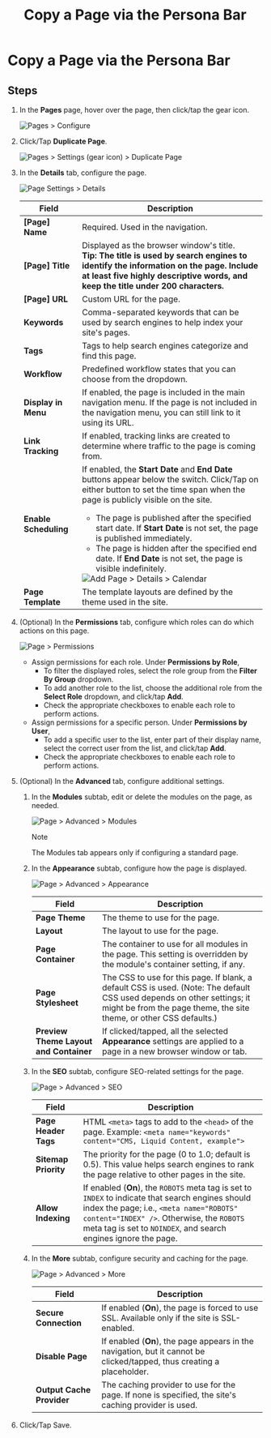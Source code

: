 ﻿---
uid: common-copy-page-pb-all
topic: copy-page-pb-all
locale: en
title: Copy a Page via the Persona Bar
dnneditions: Evoq Content,Evoq Engage
dnnversion: 09.02.00
---

# Copy a Page via the Persona Bar

## Steps

1.  In the **Pages** page, hover over the page, then click/tap the gear icon.
    
      
    
    ![Pages > Configure](/images/scr-pb-Pages-Configure-E91.png)
    
      
    
2.  Click/Tap **Duplicate Page**.
    
      
    
    ![Pages > Settings (gear icon) > Duplicate Page](/images/scr-pb-ConfigPage-DuplicatePage-E91.png)
    
      
    
3.  In the **Details** tab, configure the page.
    
      
    
    ![Page Settings > Details](/images/scr-pb-ConfigPage-Details.png)
    
      
    
    |**Field**|**Description**|
    |---|---|
    |**\[Page\] Name**|Required. Used in the navigation.|
    |**\[Page\] Title**|Displayed as the browser window's title.<br /><strong>Tip: The title is used by search engines to identify the information on the page. Include at least five highly descriptive words, and keep the title under 200 characters.</strong>|
    |**\[Page\] URL**|Custom URL for the page.|
    |**Keywords**|Comma-separated keywords that can be used by search engines to help index your site's pages.|
    |**Tags**|Tags to help search engines categorize and find this page.|
    |**Workflow**|Predefined workflow states that you can choose from the dropdown.|
    |**Display in Menu**|If enabled, the page is included in the main navigation menu. If the page is not included in the navigation menu, you can still link to it using its URL.|
    |**Link Tracking**|If enabled, tracking links are created to determine where traffic to the page is coming from.|
    |**Enable Scheduling**|If enabled, the **Start Date** and **End Date** buttons appear below the switch. Click/Tap on either button to set the time span when the page is publicly visible on the site.<ul><li>The page is published after the specified start date. If **Start Date** is not set, the page is published immediately.</li><li>The page is hidden after the specified end date. If **End Date** is not set, the page is visible indefinitely.</li></ul>![Add Page > Details > Calendar](/images/scr-pb-AddPage-Details-Calendar.png)|
    |**Page Template**|The template layouts are defined by the theme used in the site.|
    
4.  (Optional) In the **Permissions** tab, configure which roles can do which actions on this page.
    
      
    
    ![Page > Permissions](/images/scr-pb-Page-Permissions-E91.png)
    
      
    
    *   Assign permissions for each role. Under **Permissions by Role**,
        *   To filter the displayed roles, select the role group from the **Filter By Group** dropdown.
        *   To add another role to the list, choose the additional role from the **Select Role** dropdown, and click/tap **Add**.
        *   Check the appropriate checkboxes to enable each role to perform actions.
    *   Assign permissions for a specific person. Under **Permissions by User**,
        *   To add a specific user to the list, enter part of their display name, select the correct user from the list, and click/tap **Add**.
        *   Check the appropriate checkboxes to enable each role to perform actions.
    
5.  (Optional) In the **Advanced** tab, configure additional settings.
    1.  In the **Modules** subtab, edit or delete the modules on the page, as needed.
        
          
        
        ![Page > Advanced > Modules](/images/scr-pb-Page-Advanced-Modules-E91.png)
        
          
        
        > [!Note]
        > The Modules tab appears only if configuring a standard page.
        
    2.  In the **Appearance** subtab, configure how the page is displayed.
        
          
        
        ![Page > Advanced > Appearance](/images/scr-pb-Page-Advanced-Appearance-E91.png)
        
          
        |**Field**|**Description**|
        |---|---|       
        |**Page Theme**|The theme to use for the page.|
        |**Layout**|The layout to use for the page.|
        |**Page Container**|The container to use for all modules in the page. This setting is overridden by the module's container setting, if any.|
        |**Page Stylesheet**|The CSS to use for this page. If blank, a default CSS is used. (Note: The default CSS used depends on other settings; it might be from the page theme, the site theme, or other CSS defaults.)|
        |**Preview Theme Layout and Container**|If clicked/tapped, all the selected **Appearance** settings are applied to a page in a new browser window or tab.|
        
    3.  In the **SEO** subtab, configure SEO-related settings for the page.
        
          
        
        ![Page > Advanced > SEO](/images/scr-pb-Page-Advanced-SEO-E91.png)
        
          
        
        |**Field**|**Description**|
        |---|---| 
        |**Page Header Tags**|HTML `<meta>` tags to add to the `<head>` of the page. Example: `<meta name="keywords" content="CMS, Liquid Content, example">`|
        |**Sitemap Priority**|The priority for the page (0 to 1.0; default is 0.5). This value helps search engines to rank the page relative to other pages in the site.|
        |**Allow Indexing**|If enabled (**On**), the `ROBOTS` meta tag is set to `INDEX` to indicate that search engines should index the page; i.e., `<meta name="ROBOTS" content="INDEX" />`. Otherwise, the `ROBOTS` meta tag is set to `NOINDEX`, and search engines ignore the page.|
        
    4.  In the **More** subtab, configure security and caching for the page.
        
          
        
        ![Page > Advanced > More](/images/scr-pb-Page-Advanced-More-E91.png)
        
          
        
        |**Field**|**Description**|
        |---|---| 
        |**Secure Connection**|If enabled (**On**), the page is forced to use SSL. Available only if the site is SSL-enabled.|
        |**Disable Page**|If enabled (**On**), the page appears in the navigation, but it cannot be clicked/tapped, thus creating a placeholder.|
        |**Output Cache Provider**|The caching provider to use for the page. If none is specified, the site's caching provider is used.|
        
6.  Click/Tap Save.
